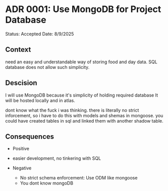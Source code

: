 

# ADR 0001: Use MongoDB for Project Database

Status: Accepted
Date: 8/9/2025

## Context
need an easy and understandable way of storing food and day data.
SQL database does not allow such simplicity.

## Descision
  I will use MongoDB because it's simplicity of holding required database
  It will be hosted locally and in atlas.

  dont know what the fuck i was thinking. 
  there is literally no strict inforcement, so i have to do this with models and shemas in mongoose.
  you could have created tables in sql and linked them with another shadow table.

## Consequences

- Positive
 - easier development, no tinkering with SQL

- Negative
  - No strict schema enforcement: Use ODM like mongoose
  - You dont know mongoDB








